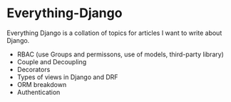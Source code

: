 # Everything-Django

Everything Django is a collation of topics for articles I want to write about Django.

- RBAC (use Groups and permissons, use of models, third-party library)
- Couple and Decoupling
- Decorators
- Types of views in Django and DRF
- ORM breakdown
- Authentication
